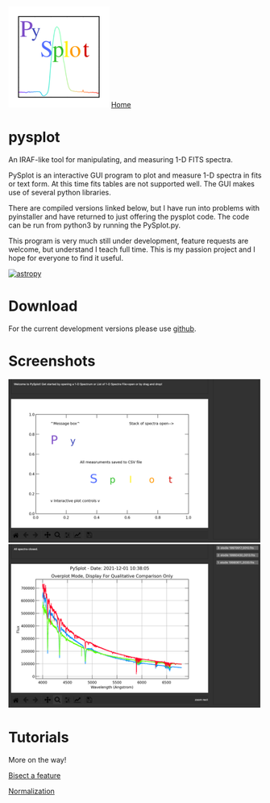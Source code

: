<img src="icon.png" width="200"> <a href="https://thomasjoshd.github.io/">Home</a>
# pysplot
An IRAF-like tool for manipulating, and measuring 1-D FITS spectra.

PySplot is an interactive GUI program to plot and measure 1-D spectra in fits or text form. At this time fits tables are not supported well. The GUI makes use of several python libraries.

There are compiled versions linked below, but I have run into problems with pyinstaller and have returned to just offering the pysplot code.  The code can be run from python3 by running the PySplot.py.

This program is very much still under development, feature requests are welcome, but understand I teach full time. This is my passion project and I hope for everyone to find it useful.

[![astropy](http://img.shields.io/badge/powered%20by-AstroPy-orange.svg?style=flat)](http://www.astropy.org/)

# Download

For the current development versions please use <a href="https://github.com/thomasjoshd/pysplot">github</a>.

# Screenshots
<img src="screenshot1.png" width="500">

<img src="screenshot2.png" width="500"> 

# Tutorials

More on the way!

<a href="https://youtu.be/KVL70Wp-aKg">Bisect a feature</a>

<a href="PySplot_Normalization_Tutorial.pdf">Normalization</a>
